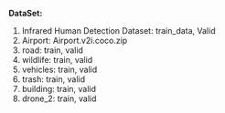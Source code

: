**DataSet:**
  1. Infrared Human Detection Dataset: train_data, Valid
  2. Airport: Airport.v2i.coco.zip
  3. road: train, valid   
  4. wildlife: train, valid
  5. vehicles: train, valid
  6. trash: train, valid
  7. building: train, valid
  8. drone_2: train, valid
    
